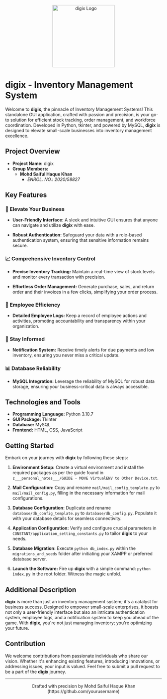 <p align="center">
  <img src="assets/favicon.ico" alt="digix Logo" width="200">
</p>

# digix - Inventory Management System

Welcome to **digix**, the pinnacle of Inventory Management Systems! This standalone GUI application, crafted with passion and precision, is your go-to solution for efficient stock tracking, order management, and workforce coordination. Developed in Python, tkinter, and powered by MySQL, **digix** is designed to elevate small-scale businesses into inventory management excellence.

## Project Overview

- **Project Name:** digix
- **Group Members:**
  - **Mohd Saiful Haque Khan**
    - *ENROL. NO.: 2020/58827*

## Key Features

### 🚀 Elevate Your Business

- **User-Friendly Interface:** A sleek and intuitive GUI ensures that anyone can navigate and utilize **digix** with ease.

- **Robust Authentication:** Safeguard your data with a role-based authentication system, ensuring that sensitive information remains secure.

### 📈 Comprehensive Inventory Control

- **Precise Inventory Tracking:** Maintain a real-time view of stock levels and monitor every transaction with precision.

- **Effortless Order Management:** Generate purchase, sales, and return order and their invoices in a few clicks, simplifying your order process.

### 👥 Employee Efficiency

- **Detailed Employee Logs:** Keep a record of employee actions and activities, promoting accountability and transparency within your organization.

### 📣 Stay Informed

- **Notification System:** Receive timely alerts for due payments and low inventory, ensuring you never miss a critical update.

### 📊 Database Reliability

- **MySQL Integration:** Leverage the reliability of MySQL for robust data storage, ensuring your business-critical data is always accessible.

## Technologies and Tools

- **Programming Language:** Python 3.10.7
- **GUI Package:** Tkinter
- **Database:** MySQL
- **Frontend:** HTML, CSS, JavaScript

## Getting Started

Embark on your journey with **digix** by following these steps:

1. **Environment Setup:** Create a virtual environment and install the required packages as per the guide found in `z___personal_notes___/GUIDE - MOVE VirtualENV to Other Device.txt`.

2. **Mail Configuration:** Copy and rename `mail/mail_config_template.py` to `mail/mail_config.py`, filling in the necessary information for mail configurations.

3. **Database Configuration:** Duplicate and rename `database/db_config_template.py` to `database/db_config.py`. Populate it with your database details for seamless connectivity.

4. **Application Configuration:** Verify and configure crucial parameters in `CONSTANT/application_setting_constants.py` to tailor **digix** to your needs.

5. **Database Migration:** Execute `python db_index.py` within the `migrations_and_seeds` folder after initiating your XAMPP or preferred database server.

6. **Launch the Software:** Fire up **digix** with a simple command: `python index.py` in the root folder. Witness the magic unfold.

## Additional Description

**digix** is more than just an inventory management system; it's a catalyst for business success. Designed to empower small-scale enterprises, it boasts not only a user-friendly interface but also an intricate authentication system, employee logs, and a notification system to keep you ahead of the game. With **digix**, you're not just managing inventory; you're optimizing your future.

## Contribution

We welcome contributions from passionate individuals who share our vision. Whether it's enhancing existing features, introducing innovations, or addressing issues, your input is valued. Feel free to submit a pull request to be a part of the **digix** journey.

---

<p align="center">
  Crafted with precision by Mohd Saiful Haque Khan (https://github.com/yourusername)
</p>
